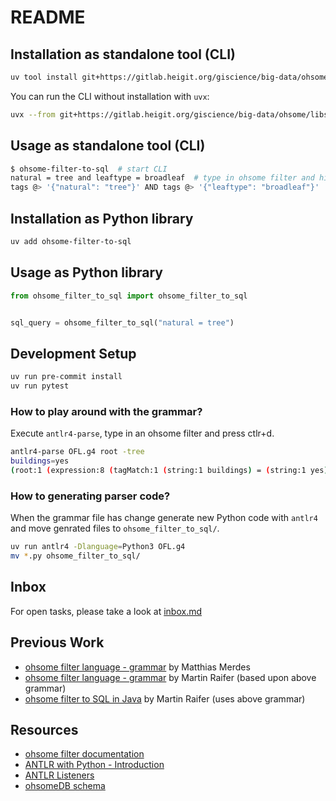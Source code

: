 # README

## Installation as standalone tool (CLI)

```sh
uv tool install git+https://gitlab.heigit.org/giscience/big-data/ohsome/libs/ohsome-filter-to-sql
```

You can run the CLI without installation with `uvx`:
```sh
uvx --from git+https://gitlab.heigit.org/giscience/big-data/ohsome/libs/ohsome-filter-to-sql ohsome-filter-to-sql
```

## Usage as standalone tool (CLI)

```sh
$ ohsome-filter-to-sql  # start CLI
natural = tree and leaftype = broadleaf  # type in ohsome filter and hit enter
tags @> '{"natural": "tree"}' AND tags @> '{"leaftype": "broadleaf"}'  # result
```

## Installation as Python library

```sh
uv add ohsome-filter-to-sql
```

## Usage as Python library

```python
from ohsome_filter_to_sql import ohsome_filter_to_sql


sql_query = ohsome_filter_to_sql("natural = tree")
```


## Development Setup

```sh
uv run pre-commit install
uv run pytest
```

### How to play around with the grammar?

Execute `antlr4-parse`, type in an ohsome filter and press ctlr+d.

```sh
antlr4-parse OFL.g4 root -tree
buildings=yes
(root:1 (expression:8 (tagMatch:1 (string:1 buildings) = (string:1 yes))) <EOF>)
```

### How to generating parser code?

When the grammar file has change generate new Python code with `antlr4` and move genrated files to `ohsome_filter_to_sql/`.

```sh
uv run antlr4 -Dlanguage=Python3 OFL.g4
mv *.py ohsome_filter_to_sql/
```

## Inbox

For open tasks, please take a look at [inbox.md](inbox.md)

## Previous Work

- [ohsome filter language - grammar](https://gitlab.heigit.org/giscience/big-data/ohsome/ohsome-now/ohsome-now-app/-/blob/main/backend/src/main/antlr/org/heigit/ohsome/filter/OFL.g4) by Matthias Merdes
- [ohsome filter language - grammar](https://gitlab.heigit.org/-/snippets/62) by Martin Raifer (based upon above grammar)
- [ohsome filter to SQL in Java](https://gitlab.heigit.org/martin/ohsome-filter-language-example/-/blob/main/src/main/java/org/heigit/ohsome/OhsomeFilterToSql.java?ref_type=heads) by Martin Raifer (uses above grammar)

## Resources

- [ohsome filter documentation](https://docs.ohsome.org/ohsome-api/v1/filter.html)
- [ANTLR with Python - Introduction](https://yetanotherprogrammingblog.medium.com/antlr-with-python-974c756bdb1b)
- [ANTLR Listeners](https://github.com/antlr/antlr4/blob/master/doc/listeners.md)
- [ohsomeDB schema](https://gitlab.heigit.org/giscience/big-data/ohsome/ohsomedb/ohsomedb/-/blob/main/create-schema.sql)
